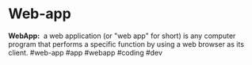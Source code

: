 # Web-app
**WebApp:**  a web application (or "web app" for short) is any computer program that performs a specific function by using a web browser as its client.
#web-app 
#app #webapp #coding #dev